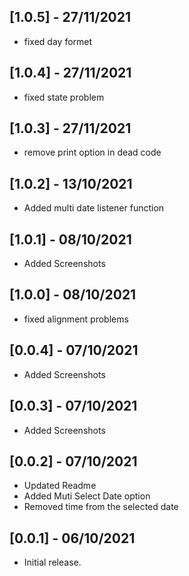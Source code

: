 ## [1.0.5] - 27/11/2021

* fixed day formet

## [1.0.4] - 27/11/2021

* fixed state problem

## [1.0.3] - 27/11/2021

* remove print option in dead code

## [1.0.2] - 13/10/2021

* Added multi date listener function

## [1.0.1] - 08/10/2021

* Added Screenshots

## [1.0.0] - 08/10/2021

* fixed alignment problems

## [0.0.4] - 07/10/2021

* Added Screenshots

## [0.0.3] - 07/10/2021

* Added Screenshots

## [0.0.2] - 07/10/2021

* Updated Readme 
* Added Muti Select Date option
* Removed time from the selected date


## [0.0.1] - 06/10/2021

* Initial release.
